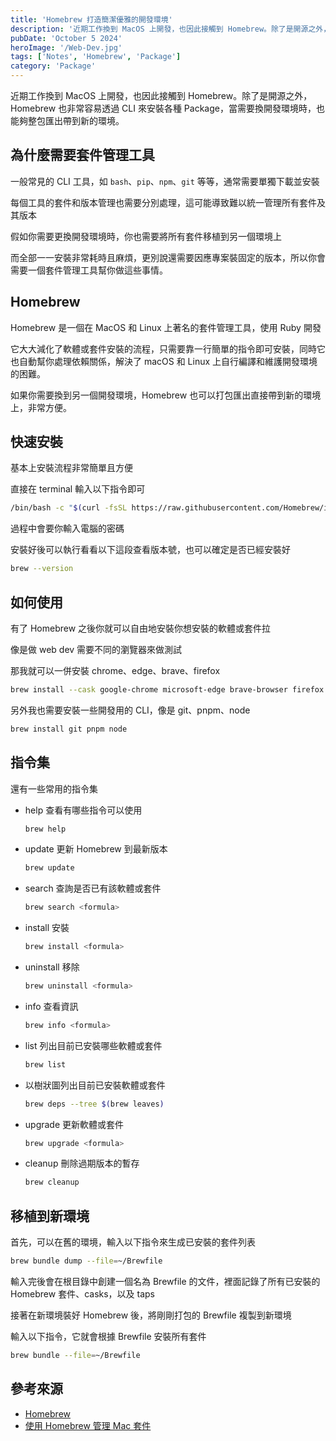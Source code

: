 ```yaml
---
title: 'Homebrew 打造簡潔優雅的開發環境'
description: '近期工作換到 MacOS 上開發，也因此接觸到 Homebrew。除了是開源之外，Homebrew 也非常容易透過 CLI 來安裝各種 Package，當需要換開發環境時，也能夠整包匯出帶到新的環境。'
pubDate: 'October 5 2024'
heroImage: '/Web-Dev.jpg'
tags: ['Notes', 'Homebrew', 'Package']
category: 'Package'
---
```


近期工作換到 MacOS 上開發，也因此接觸到 Homebrew。除了是開源之外，Homebrew 也非常容易透過 CLI 來安裝各種 Package，當需要換開發環境時，也能夠整包匯出帶到新的環境。

## 為什麼需要套件管理工具

一般常見的 CLI 工具，如 `bash`、`pip`、`npm`、`git` 等等，通常需要單獨下載並安裝

每個工具的套件和版本管理也需要分別處理，這可能導致難以統一管理所有套件及其版本

假如你需要更換開發環境時，你也需要將所有套件移植到另一個環境上

而全部一一安裝非常耗時且麻煩，更別說還需要因應專案裝固定的版本，所以你會需要一個套件管理工具幫你做這些事情。

## Homebrew

Homebrew 是一個在 MacOS 和 Linux 上著名的套件管理工具，使用 Ruby 開發

它大大減化了軟體或套件安裝的流程，只需要靠一行簡單的指令即可安裝，同時它也自動幫你處理依賴關係，解決了 macOS 和 Linux 上自行編譯和維護開發環境的困難。

如果你需要換到另一個開發環境，Homebrew 也可以打包匯出直接帶到新的環境上，非常方便。

## 快速安裝

基本上安裝流程非常簡單且方便

直接在 terminal 輸入以下指令即可

```bash
/bin/bash -c "$(curl -fsSL https://raw.githubusercontent.com/Homebrew/install/HEAD/install.sh)"
```

過程中會要你輸入電腦的密碼

安裝好後可以執行看看以下這段查看版本號，也可以確定是否已經安裝好

```bash
brew --version
```

## 如何使用

有了 Homebrew 之後你就可以自由地安裝你想安裝的軟體或套件拉

像是做 web dev 需要不同的瀏覽器來做測試

那我就可以一併安裝 chrome、edge、brave、firefox

```bash
brew install --cask google-chrome microsoft-edge brave-browser firefox
```

另外我也需要安裝一些開發用的 CLI，像是 git、pnpm、node

```bash
brew install git pnpm node
```

## 指令集

還有一些常用的指令集

* help 查看有哪些指令可以使用

    ```bash
    brew help
    ```
* update 更新 Homebrew 到最新版本

    ```bash
    brew update
    ```

* search 查詢是否已有該軟體或套件

    ```bash
    brew search <formula>
    ```

* install 安裝

    ```bash
    brew install <formula>
    ```

* uninstall 移除

    ```bash
    brew uninstall <formula>
    ```

* info 查看資訊

    ```bash
    brew info <formula>
    ```

* list 列出目前已安裝哪些軟體或套件

    ```bash
    brew list
    ```

* 以樹狀圖列出目前已安裝軟體或套件

    ```bash
    brew deps --tree $(brew leaves)
    ```

* upgrade 更新軟體或套件

    ```bash
    brew upgrade <formula>
    ```

* cleanup 刪除過期版本的暫存

    ```bash
    brew cleanup
    ```

## 移植到新環境

首先，可以在舊的環境，輸入以下指令來生成已安裝的套件列表

```bash
brew bundle dump --file=~/Brewfile
```

輸入完後會在根目錄中創建一個名為 Brewfile 的文件，裡面記錄了所有已安裝的 Homebrew 套件、casks，以及 taps

接著在新環境裝好 Homebrew 後，將剛剛打包的 Brewfile 複製到新環境

輸入以下指令，它就會根據 Brewfile 安裝所有套件

```bash
brew bundle --file=~/Brewfile
```

## 參考來源

* [Homebrew](https://brew.sh/zh-tw/)
* [使用 Homebrew 管理 Mac 套件](https://ithelp.ithome.com.tw/articles/10231649)